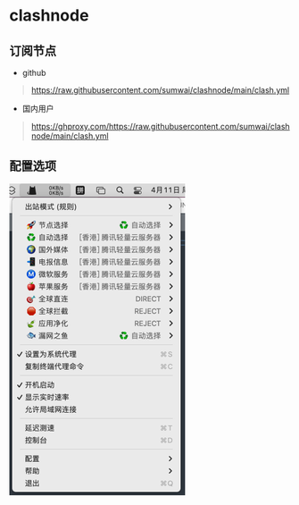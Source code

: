 # clashnode


## 订阅节点

- github

> https://raw.githubusercontent.com/sumwai/clashnode/main/clash.yml

- 国内用户

> https://ghproxy.com/https://raw.githubusercontent.com/sumwai/clashnode/main/clash.yml

## 配置选项

![option](./screenshot/1.png)